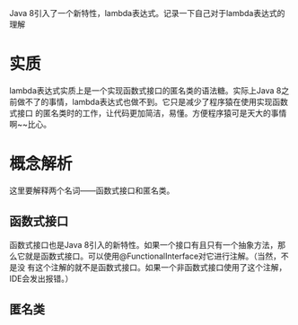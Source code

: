 Java 8引入了一个新特性，lambda表达式。记录一下自己对于lambda表达式的理解
# 实质
lambda表达式实质上是一个实现函数式接口的匿名类的语法糖。实际上Java 8之前做不了的事情，lambda表达式也做不到。它只是减少了程序猿在使用实现函数式接口
的匿名类时的工作，让代码更加简洁，易懂。方便程序猿可是天大的事情啊~~比心。
# 概念解析
这里要解释两个名词——函数式接口和匿名类。
## 函数式接口
函数式接口也是Java 8引入的新特性。如果一个接口有且只有一个抽象方法，那么它就是函数式接口。可以使用@FunctionalInterface对它进行注解。（当然，不是没
有这个注解的就不是函数式接口。如果一个非函数式接口使用了这个注解，IDE会发出报错。）
## 匿名类
